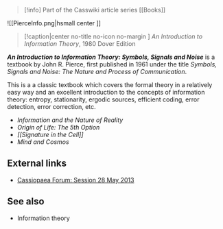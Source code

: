 > [!info] Part of the Casswiki article series [[Books]]


![[PierceInfo.png|hsmall center ]]

> [!caption|center no-title no-icon no-margin ]
> _An Introduction to Information Theory_, 1980 Dover Edition

_**An Introduction to Information Theory: Symbols, Signals and Noise**_ is a textbook by John R. Pierce, first published in 1961 under the title _Symbols, Signals and Noise: The Nature and Process of Communication_.

This is a a classic textbook which covers the formal theory in a relatively easy way and an excellent introduction to the concepts of information theory: entropy, stationarity, ergodic sources, efficient coding, error detection, error correction, etc.

*   _Information and the Nature of Reality_
*   _Origin of Life: The 5th Option_
*   _[[Signature in the Cell]]_
*   _Mind and Cosmos_

External links
--------------

*   [Cassiopaea Forum: Session 28 May 2013](https://cassiopaea.org/forum/index.php/topic,31445.0.html)

See also
--------

*   Information theory